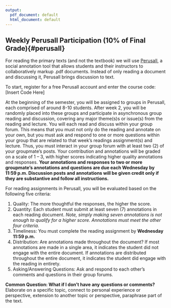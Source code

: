 ```yaml
---
output:
  pdf_document: default
  html_document: default
---
```


## Weekly Perusall Participation (10% of Final Grade){#perusall}
For reading the primary texts (and not the textbook) we will use [Perusall](https://support.perusall.com/hc/en-us), a social annotation tool that allows students and their instructors to collaboratively markup .pdf documents. Instead of only reading a document and discussing it, Perusall brings discussion to text. 

To start, register for a free Perusall account and enter the course code: [Insert Code Here]

At the beginning of the semester, you will be assigned to groups in Perusall, each comprised of around 8-10 students. After week 2, you will be randomly placed into these groups and participate in asynchronous group reading and discussion, covering any major theme(s)s or issue(s) from the reading and lecture. You will each read and discuss within your group forum. This means that you must not only do the reading and annotate on your own, but you must ask and respond to one or more questions within your group that are related to that week’s readings assignment(s) and lecture. Thus, you must interact in your group forum with at least two (2) of your groupmate’s posts. Your contribution and annotations will be graded on a scale of 1 – 3, with higher scores indicating higher quality annotations and responses. **Your annotations and responses to two or more groupmate’s annotations and questions are due each Wednesday by 11:59 p.m. Discussion posts and annotations will be given credit only if they are substantive and follow all instructions.** 

For reading assignments in Perusall, you will be evaluated based on the following five criteria: 

1. Quality: The more thoughtful the responses, the higher the score. 
2. Quantity: Each student must submit at least seven (7) annotations in each reading document. *Note, simply making seven annotations is not enough to qualify for a higher score. Annotations must meet the other four criteria.*
3. Timeliness: You must complete the reading assignment by **Wednesday 11:59 p.m.**
4. Distribution: Are annotations made throughout the document? If most annotations are made in a single area, it indicates the student did not engage with the entire document. If annotations are distributed throughout the entire document, it indicates the student did engage with the reading in entirety. 
5. Asking/Answering Questions: Ask and respond to each other’s comments and questions in their group forums. 

**Common Question: What if I don’t have any questions or comments?** Elaborate on a specific topic, connect to personal experience or perspective, extension to another topic or perspective, paraphrase part of the text.
